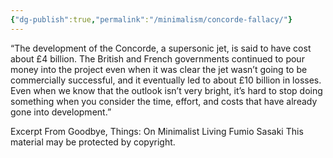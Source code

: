 ```yaml
---
{"dg-publish":true,"permalink":"/minimalism/concorde-fallacy/"}
---
```


“The development of the Concorde, a supersonic jet, is said to have cost about £4 billion. The British and French governments continued to pour money into the project even when it was clear the jet wasn’t going to be commercially successful, and it eventually led to about £10 billion in losses. Even when we know that the outlook isn’t very bright, it’s hard to stop doing something when you consider the time, effort, and costs that have already gone into development.”

Excerpt From
Goodbye, Things: On Minimalist Living
Fumio Sasaki
This material may be protected by copyright.